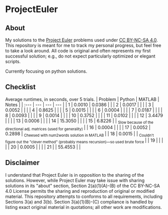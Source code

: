 # ProjectEuler

## About

My solutions to the [Project Euler](https://projecteuler.net/) problems used under [CC BY-NC-SA 4.0](https://creativecommons.org/licenses/by-nc-sa/4.0/). This repository is meant for me to track my personal progress, but feel free to take a look around. All code is original and often represents my first successful solution; e.g., do not expect particularly optimized or elegant scripts.

Currently focusing on python solutions.

## Checklist

Average runtimes, in seconds, over 5 trials.
| Problem | Python | MATLAB | Notes |
| :--- | --- | --- | --- |
| 1 | 0.0010 | 0.0386 | |
| 2 | 0.0017 | | |
| 3 | 0.0052 | | |
| 4 | 0.8625 | | |
| 5 | 0.0015 | | |
| 6 | 0.0004 | | |
| 7 | 0.0187 | | |
| 8 | 0.0093 | | |
| 9 | 0.0014 | | |
| 10 | 0.3752 | | |
| 11 | 0.0102 | | |
| 12 | 3.4479 | | |
| 13 | 0.0006 | | |
| 14 | 15.3050 | | |
| 15 | 6.8226 | | <sub> Slow because of the directional adj. matrices (used for generality) </sub> |
| 16 | 0.0004 | | |
| 17 | 0.0052 | 0.2898 | <sub> Cheesed with num2words solution in MATLAB </sub> |
| 18 | 0.0015 | | <sub> Couldn't figure out the "clever method" (probably means recursion)—so used brute force </sub>|
| 19 | | | |
| 20 | 0.0005 | | |
| 21 | | 55.4553 | |


## Disclaimer

I understand that Project Euler is in opposition to the sharing of the solutions. However, while Project Euler may take issue with sharing solutions in its "about" section, Section 2(a)(1)(A)-(B) of the CC BY-NC-SA 4.0 License permits the sharing and reproduction of original or modified material. This repository attempts to conforms to all requirements, including Sections 3(a) and 3(b). Section 3(a)(1)(B)-(C) compliance is handled by listing exact original material in quotations; all other work are modifications.
